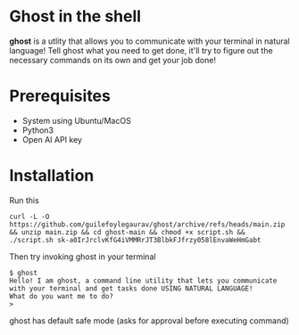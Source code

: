 # Ghost in the shell

**ghost** is a utlity that allows you to communicate with your terminal in natural language! Tell ghost what you need to get done, it'll try to figure out the necessary commands on its own and get your job done! 

# Prerequisites

 - System using Ubuntu/MacOS
 - Python3
 - Open AI API key
 
 # Installation
 
 Run this


    curl -L -O https://github.com/guilefoylegaurav/ghost/archive/refs/heads/main.zip && unzip main.zip && cd ghost-main && chmod +x script.sh && ./script.sh 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

Then try invoking ghost in your terminal 

    $ ghost 
    Hello! I am ghost, a command line utility that lets you communicate with your terminal and get tasks done USING NATURAL LANGUAGE!
    What do you want me to do?
    >

ghost has default safe mode (asks for approval before executing command) 



 
